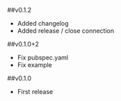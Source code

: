 ##v0.1.2
- Added changelog
- Added release / close connection

##v0.1.0+2
- Fix pubspec.yaml
- Fix example

##v0.1.0
- First release
